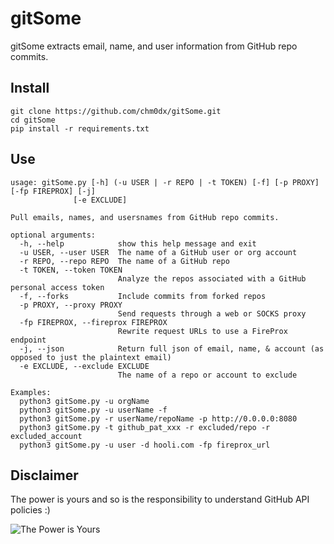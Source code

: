 # gitSome

gitSome extracts email, name, and user information from GitHub repo commits.

## Install

    git clone https://github.com/chm0dx/gitSome.git
    cd gitSome
    pip install -r requirements.txt

## Use

    usage: gitSome.py [-h] (-u USER | -r REPO | -t TOKEN) [-f] [-p PROXY] [-fp FIREPROX] [-j]
                  [-e EXCLUDE]

    Pull emails, names, and usersnames from GitHub repo commits.

    optional arguments:
      -h, --help            show this help message and exit
      -u USER, --user USER  The name of a GitHub user or org account
      -r REPO, --repo REPO  The name of a GitHub repo
      -t TOKEN, --token TOKEN
                            Analyze the repos associated with a GitHub personal access token
      -f, --forks           Include commits from forked repos
      -p PROXY, --proxy PROXY
                            Send requests through a web or SOCKS proxy
      -fp FIREPROX, --fireprox FIREPROX
                            Rewrite request URLs to use a FireProx endpoint
      -j, --json            Return full json of email, name, & account (as opposed to just the plaintext email)
      -e EXCLUDE, --exclude EXCLUDE
                            The name of a repo or account to exclude

    Examples:
      python3 gitSome.py -u orgName
      python3 gitSome.py -u userName -f
      python3 gitSome.py -r userName/repoName -p http://0.0.0.0:8080
      python3 gitSome.py -t github_pat_xxx -r excluded/repo -r excluded_account
      python3 gitSome.py -u user -d hooli.com -fp fireprox_url

## Disclaimer

The power is yours and so is the responsibility to understand GitHub API policies :)

![The Power is Yours](https://media.tenor.com/YMAt_1_FryQAAAAC/captain-planet-planet.gif)
